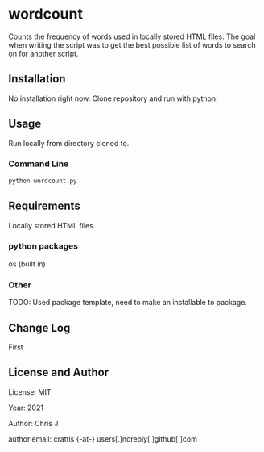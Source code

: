 # wordcount

Counts the frequency of words used in locally stored HTML files. The goal when writing the script was to get the best possible list of words to search on for another script.

## Installation

No installation right now. Clone repository and run with python.

## Usage

Run locally from directory cloned to.

### Command Line

```python
python wordcount.py
```

## Requirements

Locally stored HTML files.

### python packages

os (built in)

### Other

TODO: Used package template, need to make an installable to package.

## Change Log

First 

## License and Author

License: MIT

Year: 2021

Author: Chris J

author email: crattis {-at-} users[.]noreply[.]github[.]com
